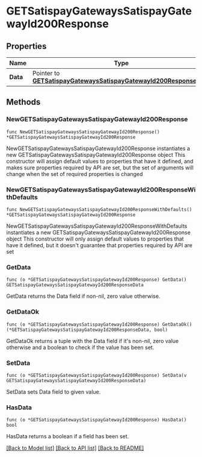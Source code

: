 # GETSatispayGatewaysSatispayGatewayId200Response

## Properties

Name | Type | Description | Notes
------------ | ------------- | ------------- | -------------
**Data** | Pointer to [**GETSatispayGatewaysSatispayGatewayId200ResponseData**](GETSatispayGatewaysSatispayGatewayId200ResponseData.md) |  | [optional] 

## Methods

### NewGETSatispayGatewaysSatispayGatewayId200Response

`func NewGETSatispayGatewaysSatispayGatewayId200Response() *GETSatispayGatewaysSatispayGatewayId200Response`

NewGETSatispayGatewaysSatispayGatewayId200Response instantiates a new GETSatispayGatewaysSatispayGatewayId200Response object
This constructor will assign default values to properties that have it defined,
and makes sure properties required by API are set, but the set of arguments
will change when the set of required properties is changed

### NewGETSatispayGatewaysSatispayGatewayId200ResponseWithDefaults

`func NewGETSatispayGatewaysSatispayGatewayId200ResponseWithDefaults() *GETSatispayGatewaysSatispayGatewayId200Response`

NewGETSatispayGatewaysSatispayGatewayId200ResponseWithDefaults instantiates a new GETSatispayGatewaysSatispayGatewayId200Response object
This constructor will only assign default values to properties that have it defined,
but it doesn't guarantee that properties required by API are set

### GetData

`func (o *GETSatispayGatewaysSatispayGatewayId200Response) GetData() GETSatispayGatewaysSatispayGatewayId200ResponseData`

GetData returns the Data field if non-nil, zero value otherwise.

### GetDataOk

`func (o *GETSatispayGatewaysSatispayGatewayId200Response) GetDataOk() (*GETSatispayGatewaysSatispayGatewayId200ResponseData, bool)`

GetDataOk returns a tuple with the Data field if it's non-nil, zero value otherwise
and a boolean to check if the value has been set.

### SetData

`func (o *GETSatispayGatewaysSatispayGatewayId200Response) SetData(v GETSatispayGatewaysSatispayGatewayId200ResponseData)`

SetData sets Data field to given value.

### HasData

`func (o *GETSatispayGatewaysSatispayGatewayId200Response) HasData() bool`

HasData returns a boolean if a field has been set.


[[Back to Model list]](../README.md#documentation-for-models) [[Back to API list]](../README.md#documentation-for-api-endpoints) [[Back to README]](../README.md)


